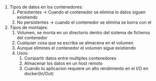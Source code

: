 1. Tipos de datos en los contenedores:
   1. Persistentes  -> Cuando el contenedor se elimina lo datos siguen existiendo
   2. No persistentes -> cuando el contenedor se elimina se borra con el
2. Tipos de montajes:
   1.  Volumen, se monta en un directorio dentro del sistema de ficheros del contenedor
   2.  Cualquier cosa que se escriba se almacena en el volumen
   3.  Aunque elimines el contenedor el volumen sigue existiendo
   4.  Usos:
       1.  Compartir datos entre multiples contenedores
       2.  Almacenar los datos en un host remoto
       3.  Cuando tu aplicacion requiere un alto rendimiento en el I/O en docker(In/Out)